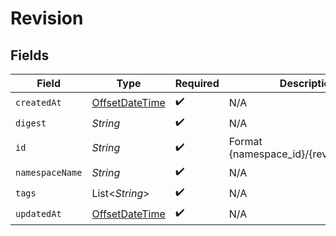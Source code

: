 # Revision


## Fields

| Field                                                                                     | Type                                                                                      | Required                                                                                  | Description                                                                               | Example                                                                                   |
| ----------------------------------------------------------------------------------------- | ----------------------------------------------------------------------------------------- | ----------------------------------------------------------------------------------------- | ----------------------------------------------------------------------------------------- | ----------------------------------------------------------------------------------------- |
| `createdAt`                                                                               | [OffsetDateTime](https://docs.oracle.com/javase/8/docs/api/java/time/OffsetDateTime.html) | :heavy_check_mark:                                                                        | N/A                                                                                       |                                                                                           |
| `digest`                                                                                  | *String*                                                                                  | :heavy_check_mark:                                                                        | N/A                                                                                       | sha256:6d1ef012b5674ad8a127ecfa9b5e6f5178d171b90ee462846974177fd9bdd39f                   |
| `id`                                                                                      | *String*                                                                                  | :heavy_check_mark:                                                                        | Format {namespace_id}/{revision_digest}                                                   |                                                                                           |
| `namespaceName`                                                                           | *String*                                                                                  | :heavy_check_mark:                                                                        | N/A                                                                                       |                                                                                           |
| `tags`                                                                                    | List<*String*>                                                                            | :heavy_check_mark:                                                                        | N/A                                                                                       |                                                                                           |
| `updatedAt`                                                                               | [OffsetDateTime](https://docs.oracle.com/javase/8/docs/api/java/time/OffsetDateTime.html) | :heavy_check_mark:                                                                        | N/A                                                                                       |                                                                                           |